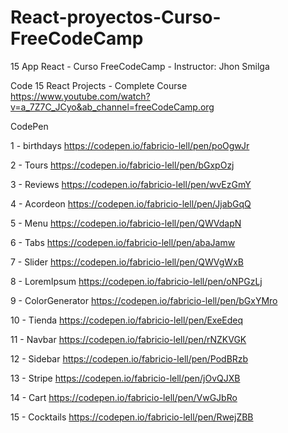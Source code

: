 # React-proyectos-Curso-FreeCodeCamp
15 App React - Curso FreeCodeCamp - Instructor: Jhon Smilga

Code 15 React Projects - Complete Course   https://www.youtube.com/watch?v=a_7Z7C_JCyo&ab_channel=freeCodeCamp.org


CodePen

1 - birthdays   https://codepen.io/fabricio-lell/pen/poOgwJr

2 - Tours   https://codepen.io/fabricio-lell/pen/bGxpOzj

3 - Reviews   https://codepen.io/fabricio-lell/pen/wvEzGmY

4 - Acordeon   https://codepen.io/fabricio-lell/pen/JjabGqQ

5 - Menu   https://codepen.io/fabricio-lell/pen/QWVdapN

6 - Tabs   https://codepen.io/fabricio-lell/pen/abaJamw

7 - Slider   https://codepen.io/fabricio-lell/pen/QWVgWxB

8 - LoremIpsum   https://codepen.io/fabricio-lell/pen/oNPGzLj

9 - ColorGenerator   https://codepen.io/fabricio-lell/pen/bGxYMro

10 - Tienda   https://codepen.io/fabricio-lell/pen/ExeEdeq

11 - Navbar   https://codepen.io/fabricio-lell/pen/rNZKVGK

12 - Sidebar   https://codepen.io/fabricio-lell/pen/PodBRzb

13 - Stripe   https://codepen.io/fabricio-lell/pen/jOvQJXB

14 - Cart   https://codepen.io/fabricio-lell/pen/VwGJbRo

15 - Cocktails   https://codepen.io/fabricio-lell/pen/RwejZBB

